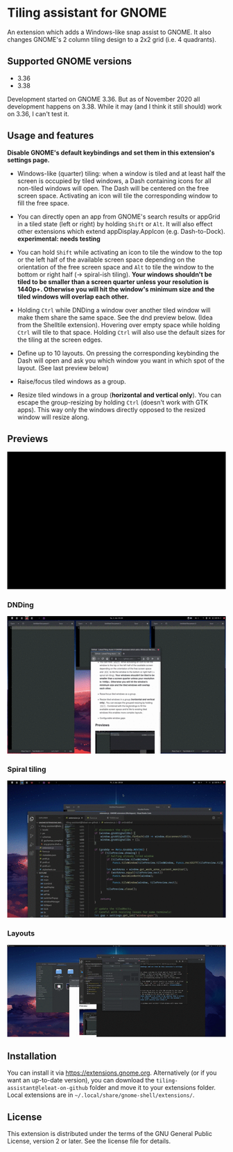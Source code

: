 # Tiling assistant for GNOME

An extension which adds a Windows-like snap assist to GNOME. It also changes GNOME's 2 column tiling design to a 2x2 grid (i.e. 4 quadrants).

## Supported GNOME versions

- 3.36
- 3.38

Development started on GNOME 3.36. But as of November 2020 all development happens on 3.38. While it may (and I think it still should) work on 3.36, I can't test it.

## Usage and features

**Disable GNOME's default keybindings and set them in this extension's settings page.**

- Windows-like (quarter) tiling: when a window is tiled and at least half the screen is occupied by tiled windows, a Dash containing icons for all non-tiled windows will open. The Dash will be centered on the free screen space.
Activating an icon will tile the corresponding window to fill the free space.

- You can directly open an app from GNOME's search results or appGrid in a tiled state (left or right) by holding `Shift` or `Alt`. It will also effect other extensions which extend appDisplay.AppIcon (e.g. Dash-to-Dock). **experimental: needs testing**

- You can hold `Shift` while activating an icon to tile the window to the top or the left half of the available screen space depending on the orientation of the free screen space and `Alt` to tile the window to the bottom or right half (-> spiral-ish tiling). **Your windows shouldn't be tiled to be smaller than a screen quarter unless your resolution is 1440p+. Otherwise you will hit the window's minimum size and the tiled windows will overlap each other.**

- Holding `Ctrl` while DNDing a window over another tiled window will make them share the same space. See the dnd preview below. (Idea from the Shelltile extension). Hovering over empty space while holding `Ctrl` will tile to that space. Holding `Ctrl` will also use the default sizes for the tiling at the screen edges.

- Define up to 10 layouts. On pressing the corresponding keybinding the Dash will open and ask you which window you want in which spot of the layout. (See last preview below)

- Raise/focus tiled windows as a group.

- Resize tiled windows in a group (**horizontal and vertical only**). You can escape the group-resizing by holding `Ctrl` (doesn't work with GTK apps). This way only the windows directly opposed to the resized window will resize along.

## Previews

![Preview](preview.gif)

### DNDing

![Preview_DND](preview_dnd.gif)

### Spiral tiling

![Preview_SPIRAL](preview_spiral.gif)

### Layouts

![Preview_LAYOUT](preview_layout.gif)

## Installation

You can install it via https://extensions.gnome.org. Alternatively (or if you want an up-to-date version), you can download the `tiling-assistant@leleat-on-github` folder and move it to your extensions folder. Local extensions are in `~/.local/share/gnome-shell/extensions/`.

## License

This extension is distributed under the terms of the GNU General Public License, version 2 or later. See the license file for details.
